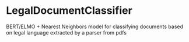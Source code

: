 # LegalDocumentClassifier
BERT/ELMO + Nearest Neighbors model for classifying documents based on legal language extracted by a parser from pdfs
